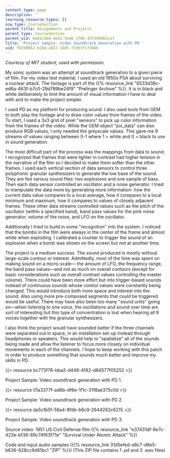 ```yaml
---
content_type: page
description: ''
learning_resource_types: []
ocw_type: CourseSection
parent_title: Assignments and Projects
parent_type: CourseSection
parent_uid: 6e81c0bd-4e52-5a46-1f05-35f350963ca7
title: 'Project Sample: Video Soundtrack Generation with PD '
uid: fd7d0052-b2bd-a822-1685-719b3f1f304b
---
```


_Courtesy of MIT student, used with permission._

My sonic system was an attempt at soundtrack generation to a given piece of film. For my video test material, I used an old 1950s PSA about surviving a nuclear attack. The footage is part of the {{% resource_link "6533d38c-ed6a-463f-b7c0-29d789be24f9" "Prelinger Archive" %}}. It is in black and white deliberately to limit the amount of visual information I have to deal with and to make the project simpler.

I used PD as my platform for producing sound. I also used tools from GEM to both play the footage and to draw color values from frames of the video. To start, I used a 3x3 grid of pixel "sensors" to pick up color information from the frames of the video. While the GEM object "pix\_data" can also produce RGB values, I only needed the greyscale values. This gave me 9 streams of values ranging between 0-1 where 1 = white and 0 = black to use in sound generation.

The most difficult part of the process was the mappings from data to sound. I recognized that frames that were lighter in contrast had higher tension in the narrative of the film so I decided to make them softer than the other frames. I used each vertical section of data sensors to control three polyphonic granular synthesizers to generate the low base of the sound. They are fed various sound files: two explosions and one sample of bass. Then each data sensor controlled an oscillator and a noise generator. I tried to manipulate the data more by generating more information: how the current data value compares to a local average, how it compares to a local minimum and maximum, how it compares to values of closely adjacent frames. These other data streams controlled values such as the pitch of the oscillator (within a specified band), band pass values for the pink noise generator, volume of the noise, and LFO on the oscillator.

Additionally I tried to build in some "recognition" into the system. I noticed that the bombs in the film were always in the center of the frame and almost white when exploding. I calibrated a counter to trigger the sound of an explosion when a bomb was shown on the screen but not at another time.

The project is a medium success. The sound produced is mostly without large-scale contour or interest. Admittedly, most of the time was spent on making sound on a micro-scale— the amount of LFO, the frequency range, the band pass values—and not as much on overall contours (except for basic considerations such as overall contrast values controlling the master volume). There could have been more effort but into trigger-based sounds instead of continuous sounds whose control values were constantly being changed. This would introduce both more space and interest into the sound. Also using more pre-composed segments that could be triggered would be useful. There may have also been too many "sound units" going on—when listening to one voice, the oscillations and sound over time are sort of interesting but this type of concentration is lost when hearing all 9 voices together with the granular synthesizers.

I also think the project would have sounded better if the three channels were separated out in space, in an installation set-up instead through headphones or speakers. This would help to "spatialize" all of the sounds being made and allow the listener to focus more closely on individual movements in each of the channels. I hope to keep working with this patch in order to produce something that sounds much better and improve my skills in PD.

{{< resource bc773f76-bba2-d448-4f82-d84577f05252 >}}

Project Sample: Video soundtrack generation with PD 1.

{{< resource 01a3377f-ad6b-df6e-1f1c-31f8ae375c0d >}}

Project Sample: Video soundtrack generation with PD 2.

{{< resource da5cfb5f-56a4-8fdb-b6c9-2644262c6215 >}}

Project Sample: Video soundtrack generation with PD 3.

Source video: 1951 US Civil Defense film {{% resource_link "e37431df-8e7c-423e-bf36-89c74f63f71e" "Survival Under Atomic Attack" %}}

Code and input audio samples ({{% resource_link 31d5efed-e8c7-d8e5-b636-628cc9d61bc1 "ZIP" %}}) (This ZIP file contains 1 .pd and 3 .wav files)